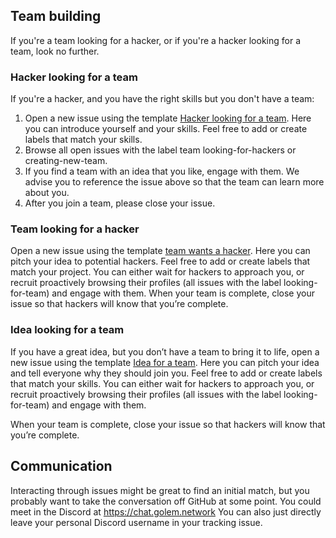 ## Team building

If you're a team looking for a hacker, or if you're a hacker looking for a team, look no further.

### Hacker looking for a team

If you're a hacker, and you have the right skills but you don't have a team:
1. Open a new issue using the template [Hacker looking for a team](https://github.com/golemfactory/hackathons/issues/new?template=hacker-wants-team.md). Here you can introduce yourself and your skills. Feel free to add or create labels that match your skills.
2. Browse all open issues with the label team looking-for-hackers or creating-new-team.
3. If you find a team with an idea that you like, engage with them. We advise you to reference the issue above so that the team can learn more about you. 
4. After you join a team, please close your issue. 

### Team looking for a hacker

Open a new issue using the template [team wants a hacker](https://github.com/golemfactory/hackathons/issues/new?template=team-wants-hacker.md). Here you can pitch your idea to potential hackers. Feel free to add or create labels that match your project.
You can either wait for hackers to approach you, or recruit proactively browsing their profiles (all issues with the label looking-for-team) and engage with them.
When your team is complete, close your issue so that hackers will know that you’re complete. 

### Idea looking for a team

If you have a great idea, but you don’t have a team to bring it to life, open a new issue using the template [Idea for a team](https://github.com/golemfactory/hackathons/issues/new?template=idea-wants-a-team.md). Here you can pitch your idea and tell everyone why they should join you. Feel free to add or create labels that match your skills.
You can either wait for hackers to approach you, or recruit proactively browsing their profiles (all issues with the label looking-for-team) and engage with them.

When your team is complete, close your issue so that hackers will know that you’re complete. 

## Communication

Interacting through issues might be great to find an initial match, but you probably want to take the conversation off GitHub at some point.
You could meet in the Discord at https://chat.golem.network
You can also just directly leave your personal Discord username in your tracking issue.
